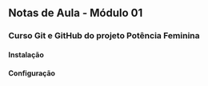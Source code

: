 ## Notas de Aula - Módulo 01

### Curso Git e GitHub do projeto Potência Feminina

#### Instalação

#### Configuração